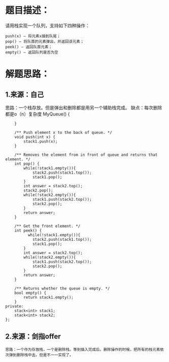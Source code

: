   # 题目描述：
   请用栈实现一个队列，支持如下四种操作：

    push(x) – 将元素x插到队尾；
    pop() – 将队首的元素弹出，并返回该元素；
    peek() – 返回队首元素；
    empty() – 返回队列是否为空
   
   
   
   
  # 解题思路：
  ## 1.来源：自己
   思路：一个栈存放。但是弹出和删除都是用另一个辅助栈完成。
   缺点：每次删除都是o（n）复杂度
        MyQueue() {
            
        }
        
        /** Push element x to the back of queue. */
        void push(int x) {
            stack1.push(x);
        }
        
        /** Removes the element from in front of queue and returns that element. */
        int pop() {
            while(!stack1.empty()){
                stack2.push(stack1.top());
                stack1.pop();
            }
            int answer = stack2.top();
            stack2.pop();
            while(!stack2.empty()){
                stack1.push(stack2.top());
                stack2.pop();
            }
            return answer;
        }
        
        /** Get the front element. */
        int peek() {
              while(!stack1.empty()){
                stack2.push(stack1.top());
                stack1.pop();
            }
            int answer = stack2.top();
            while(!stack2.empty()){
                stack1.push(stack2.top());
                stack2.pop();
            }
            return answer;
        }
        
        /** Returns whether the queue is empty. */
        bool empty() {
            return stack1.empty();
        }
    private:
        stack<int> stack1;
        stack<int> stack2;
    };

## 2.来源：剑指offer
    思路：一个作为存放栈，一个是删除栈。等到插入完成后，删除操作的时候，把所有的栈元素依次弹到删除栈中去。但是不一一实现了。